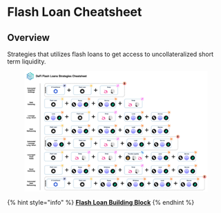 # Flash Loan Cheatsheet

## Overview

Strategies that utilizes flash loans to get access to uncollateralized short term liquidity.

<figure><img src="../../.gitbook/assets/Cheatsheet - Flash Loan (3).jpg" alt=""><figcaption></figcaption></figure>

{% hint style="info" %}
[**Flash Loan Building Block**](../../factor-building-blocks/flash-loan/)
{% endhint %}
